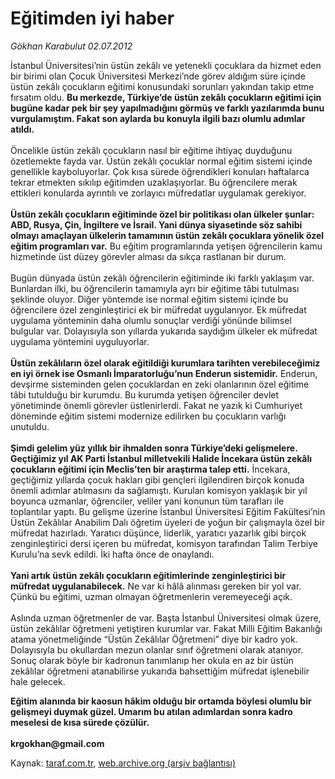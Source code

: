 # Eğitimden iyi haber

*Gökhan Karabulut 02.07.2012*

<div class="yazi"><p>İstanbul Üniversitesi’nin üstün zekâlı ve yetenekli çocuklara da hizmet eden bir birimi olan Çocuk Üniversitesi Merkezi’nde görev aldığım süre içinde üstün zekâlı çocukların eğitimi konusundaki sorunları yakından takip etme fırsatım oldu. <b>Bu merkezde, Türkiye’de üstün zekâlı çocukların eğitimi için bugüne kadar pek bir şey yapılmadığını görmüş ve farklı yazılarımda bunu vurgulamıştım. Fakat son aylarda bu konuyla ilgili bazı olumlu adımlar atıldı.<br/><br/></b>Öncelikle üstün zekâlı çocukların nasıl bir eğitime ihtiyaç duyduğunu özetlemekte fayda var. Üstün zekâlı çocuklar normal eğitim sistemi içinde genellikle kayboluyorlar. Çok kısa sürede öğrendikleri konuları haftalarca tekrar etmekten sıkılıp eğitimden uzaklaşıyorlar. Bu öğrencilere merak ettikleri konularda ayrıntılı ve zorlayıcı müfredatlar uygulamak gerekiyor.<br/><br/><b>Üstün zekâlı çocukların eğitiminde özel bir politikası olan ülkeler şunlar: ABD, Rusya, Çin, İngiltere ve İsrail. Yani dünya siyasetinde söz sahibi olmayı amaçlayan ülkelerin tamamının üstün zekâlı çocuklara yönelik özel eğitim programları var.</b> Bu eğitim programlarında yetişen öğrencilerin kamu hizmetinde üst düzey görevler alması da sıkça rastlanan bir durum. <br/><br/>Bugün dünyada üstün zekâlı öğrencilerin eğitiminde iki farklı yaklaşım var. Bunlardan ilki, bu öğrencilerin tamamıyla ayrı bir eğitime tâbi tutulması şeklinde oluyor. Diğer yöntemde ise normal eğitim sistemi içinde bu öğrencilere özel zenginleştirici ek bir müfredat uygulanıyor. Ek müfredat uygulama yönteminin daha olumlu sonuçlar verdiği yönünde bilimsel bulgular var. Dolayısıyla son yıllarda yukarıda saydığım ülkeler ek müfredat uygulama yöntemini uyguluyorlar.<br/><br/><b>Üstün zekâlıların özel olarak eğitildiği kurumlara tarihten verebileceğimiz en iyi örnek ise Osmanlı İmparatorluğu’nun Enderun sistemidir.</b> Enderun, devşirme sisteminden gelen çocuklardan en zeki olanlarının özel eğitime tâbi tutulduğu bir kurumdu. Bu kurumda yetişen öğrenciler devlet yönetiminde önemli görevler üstlenirlerdi. Fakat ne yazık ki Cumhuriyet döneminde eğitim sistemi modernize edilirken bu çocukların varlığı unutuldu. <br/><br/><b>Şimdi gelelim yüz yıllık bir ihmalden sonra Türkiye’deki gelişmelere. Geçtiğimiz yıl AK Parti İstanbul milletvekili Halide İncekara üstün zekâlı çocukların eğitimi için Meclis’ten bir araştırma talep etti.</b> İncekara, geçtiğimiz yıllarda çocuk hakları gibi gençleri ilgilendiren birçok konuda önemli adımlar atılmasını da sağlamıştı. Kurulan komisyon yaklaşık bir yıl boyunca uzmanlar, öğrenciler, veliler yani konunun tüm tarafları ile toplantılar yaptı. Bu gelişme üzerine İstanbul Üniversitesi Eğitim Fakültesi’nin Üstün Zekâlılar Anabilim Dalı öğretim üyeleri de yoğun bir çalışmayla özel bir müfredat hazırladı. Yaratıcı düşünce, liderlik, yaratıcı yazarlık gibi birçok zenginleştirici dersi içeren bu müfredat, komisyon tarafından Talim Terbiye Kurulu’na sevk edildi. İki hafta önce de onaylandı. <br/><br/><b>Yani artık üstün zekâlı çocukların eğitimlerinde zenginleştirici bir müfredat uygulanabilecek.</b> Ne var ki hâlâ alınması gereken bir yol var. Çünkü bu eğitimi, uzman olmayan öğretmenlerin veremeyeceği açık. <br/><br/>Aslında uzman öğretmenler de var. Başta İstanbul Üniversitesi olmak üzere, üstün zekâlılar öğretmeni yetiştiren kurumlar var. Fakat Milli Eğitim Bakanlığı atama yönetmeliğinde “Üstün Zekâlılar Öğretmeni” diye bir kadro yok. Dolayısıyla bu okullardan mezun olanlar sınıf öğretmeni olarak atanıyor. Sonuç olarak böyle bir kadronun tanımlanıp her okula en az bir üstün zekâlılar öğretmeni atanabilirse yukarıda bahsettiğim müfredat işlenebilir hale gelecek.</p><b>Eğitim alanında bir kaosun hâkim olduğu bir ortamda böylesi olumlu bir gelişmeyi duymak güzel. Umarım bu atılan adımlardan sonra kadro meselesi de kısa sürede çözülür.  <br/><br/>krgokhan@gmail.com</b>
</div>

Kaynak: [taraf.com.tr](http://www.taraf.com.tr/gokhan-karabulut/makale-egitimden-iyi-haber.htm), [web.archive.org (arşiv bağlantısı)](http://web.archive.org/web/20131107142021/http://www.taraf.com.tr/gokhan-karabulut/makale-egitimden-iyi-haber.htm)

